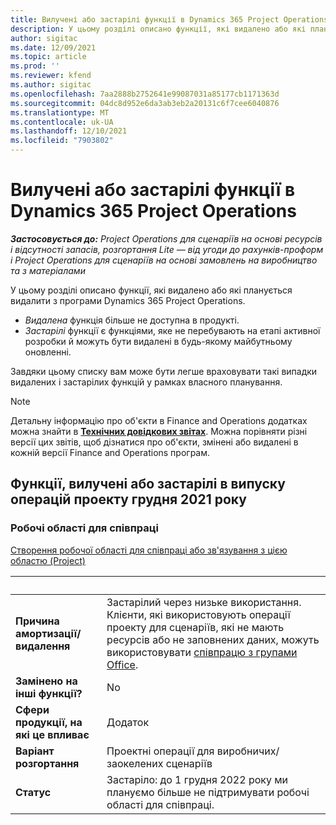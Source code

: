 ```yaml
---
title: Вилучені або застарілі функції в Dynamics 365 Project Operations
description: У цьому розділі описано функції, які видалено або які планується видалити з програми Dynamics 365 Project Operations.
author: sigitac
ms.date: 12/09/2021
ms.topic: article
ms.prod: ''
ms.reviewer: kfend
ms.author: sigitac
ms.openlocfilehash: 7aa2888b2752641e99087031a85177cb1171363d
ms.sourcegitcommit: 04dc8d952e6da3ab3eb2a20131c6f7cee6040876
ms.translationtype: MT
ms.contentlocale: uk-UA
ms.lasthandoff: 12/10/2021
ms.locfileid: "7903802"
---
```

# <a name="removed-or-deprecated-features-in-dynamics-365-project-operations"></a>Вилучені або застарілі функції в Dynamics 365 Project Operations

_**Застосовується до:** Project Operations для сценаріїв на основі ресурсів і відсутності запасів, розгортання Lite — від угоди до рахунків-проформ і Project Operations для сценаріїв на основі замовлень на виробництво та з матеріалами_

У цьому розділі описано функції, які видалено або які планується видалити з програми Dynamics 365 Project Operations.

- *Видалена* функція більше не доступна в продукті.
- *Застарілі* функції є функціями, яке не перебувають на етапі активної розробки й можуть бути видалені в будь-якому майбутньому оновленні.

Завдяки цьому списку вам може бути легше враховувати такі випадки видалених і застарілих функцій у рамках власного планування.

> [!NOTE]
> Детальну інформацію про об'єкти в Finance and Operations додатках можна знайти в [**Технічних довідкових звітах**](/dynamics/s-e/global/axtechrefrep_61). Можна порівняти різні версії цих звітів, щоб дізнатися про об'єкти, змінені або видалені в кожній версії Finance and Operations програм.

## <a name="features-removed-or-deprecated-in-the-project-operations-december-2021-release"></a>Функції, вилучені або застарілі в випуску операцій проекту грудня 2021 року

### <a name="collaboration-workspaces"></a>Робочі області для співпраці

[Створення робочої області для співпраці або зв'язування з цією областю (Project)](/dynamicsax-2012/appuser-itpro/create-or-link-to-a-collaboration-workspace-project)

| &nbsp; | &nbsp; |
|--------|--------|
| **Причина амортизації/ видалення** | Застарілий через низьке використання. Клієнти, які використовують операції проекту для сценаріїв, які не мають ресурсів або не заповнених даних, можуть використовувати [співпрацю з групами Office](../project-management/collaboration-groups.md). |
| **Замінено на інші функції?** | No |
| **Сфери продукції, на які це впливає** | Додаток  |
| **Варіант розгортання** | Проектні операції для виробничих/заокелених сценаріїв |
| **Статус** | Застаріло: до 1 грудня 2022 року ми плануємо більше не підтримувати робочі області для співпраці. |
